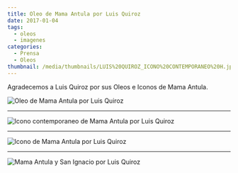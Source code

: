 ```yaml
---
title: Oleo de Mama Antula por Luis Quiroz
date: 2017-01-04
tags:
  - oleos
  - imagenes
categories:
  - Prensa
  - Oleos
thumbnail: /media/thumbnails/LUIS%20QUIROZ_ICONO%20CONTEMPORANEO%20H.jpg
---
```


Agradecemos a Luis Quiroz por sus Oleos e Iconos de Mama Antula.


![Oleo de Mama Antula por Luis Quiroz](/media/oleos/LUIS%20QUIROZ_Beata%20Maria%20Antonia.jpeg)

---

![Icono contemporaneo de Mama Antula por Luis Quiroz](/media/oleos/LUIS%20QUIROZ_ICONO%20CONTEMPORANEO.jpeg)

---

![Icono de Mama Antula por Luis Quiroz](/media/oleos/LUIS%20QUIROZ_ICONO_MAMA_ANTULA.jpeg)

---

![Mama Antula y San Ignacio por Luis Quiroz](/media/oleos/LUIS%20QUIROZ_Mama%20Antula%20y%20San%20Ignacio.jpeg)
